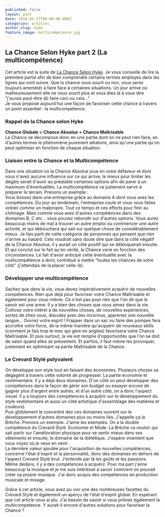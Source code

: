 ```yaml
---
published: false
layout: post
date: 2018-05-27T00:00:00.000Z
categories: articles
author_slug: hyke
feature_image: multicompetence.jpg
---
```

## La Chance Selon Hyke part 2 (La multicompétence)

Cet article est la suite de [La Chance Selon Hyke](http://www.crevardstyle.com/La-Chance-Selon-Hyke). Je vous conseille de lire la première partie afin de bien comprendre certains termes employés dans les lignes qui vont suivre.
Que la chance vous sourit ou non, vous serez toujours amené(e) à faire face à certaines situations. Un jour arrive où malheureusement elle ne vous sourit plus et vous êtes là à vous dire "j'aurais peut-être dû faire ceci ou cela..."  
Je vous propose aujourd'hui une façon de favoriser cette chance à travers un point essentiel : la multicompétence.

### Rappel de la Chance selon Hyke

**Chance Globale = Chance Absolue + Chance Maîtrisable**  
La Chance se décompose donc en une partie dont on ne peut rien faire, en d'autres termes le phénomène purement aléatoire, ainsi qu'une partie qu'on peut optimiser en fonction de chaque situation.

### Liaison entre la Chance et la Multicompétence

Dans une situation où la Chance Absolue joue en votre défaveur et dont vous n'avez aucune influence sur ce qui arrive, le mieux pour limiter les dégâts serait d'avoir au préalable certaines options afin de parer à un maximum d'éventualités. La multicompétence va justement servir à préparer le terrain. Prenons un exemple :  
Vous bossez dans une entreprise grâce au domaine A dont vous avez les compétences. Du jour au lendemain, l'entreprise coule et vous vous faites viré(e) comme un malpropre. Tout ce temps et ces efforts pour finir au chômage. Mais comme vous avez d'autres compétences dans des domaines B, C etc... vous pouvez rebondir sur d'autres options. Vous aurez beaucoup moins de mal à trouver un autre emploi ou commencer une autre activité, et qui débouchera qui sait sur quelque chose de considérablement mieux. Je fais parti de cette catégorie de personnes qui pensent que rien n'arrive au hasard. Cela voudrait sans doute dire que dans la côté négatif de la Chance Absolue, il y aurait un côté positif qui se débloquerait ensuite. Et qui conclut sur le fait qu'en vérité, la Chance varie en fonction des circonstances. Le fait d'avoir anticipé cette éventualité avec la multicompétence a donc contribué à mettre "toutes les chances de votre côté" (j'attendais de la placer celle-là).

### Développer une multicompétence

Sachez que dans la vie, vous devez impérativement acquérir de nouvelles compétences. Rien que déjà pour favoriser votre Chance Maîtrisable et également pour vous-même. Ce n'est pas pour rien que l'on dit que le savoir est une arme. Il y a bien des choses que vous aimez dans la vie. Cultivez votre intêret à de nouvelles choses, de nouvelles expériences, sortez de chez vous, discutez avec des inconnus, apprenez une nouvelle langue... Ouvrez votre esprit !
Frapper dans un sac ou faire des pompes fera accroître votre force, de la même manière qu'acquérir de nouveaux skills (comment je fais trop le mec qui gère en anglais) favorisera votre Chance Maîtrisable.
Et puis surtout, la vie est remplie d'opportunités que l'on se doit de saisir quand elles se présentent. Et parfois, il faut même les provoquer, justement en optimisant sa partie Maîtrisable de la Chance.

### Le Crevard Stylé polyvalent

On développe son style tout en faisant des économies. Plusieurs choses se dégagent à travers cette volonté de progresser. La partie économie et vestimentaire. Il y a déjà deux domaines. D'un côté on peut développer des compétences dans la façon de gérer son budget ou essayer encore de gagner plus d'argent entre autres, et d'un autre côté, on a donc l'aspect visuel. Il y a toujours des compétences à acquérir sur le développement du style vestimentaire et aussi un côté artistique (l'assemblage des matières et couleurs).  
Puis globlement le concentré des ces domaines ouvrent sur le développement d'autres domaines plus ou moins liés. J'appelle ça la Brèche. Prenons un exemple. J'aime les exemples. On a la double compétence du Crevard Stylé. Economie et Mode. La Brèche va vouloir qui sait partir sur l'amélioration physique pour se sentir mieux dans ses vêtements et ensuite, le domaine de la diététique. J'espère vivement que vous voyez où je veux en venir.  
La dernière valeur ajoutée pour l'acquisition de nouvelles compétences, concerne l'état d'esprit et la personnalité, donc des domaines en dehors de l'aspect Crevard Stylé brut. J'entends par là les goûts et les passions. Même dedans, il y a des compétences à acquérir. Pour ma part j'aime beaucoup la musique et je me suis intéréssé à savoir comment on pouvait créer sa propre musique. J'ai donc acquis des compétences en production musicale et mixage.

Grâce à cet article, vous avez pu voir une des nombreuses facettes du Crevard Stylé et également un aperçu de l'état d'esprit global. En espérant que cet article vous ai plu. J'ai besoin de savoir si vous prônez également la multicompétence. Y aurait-il encore d'autres solutions pour favoriser la Chance ?